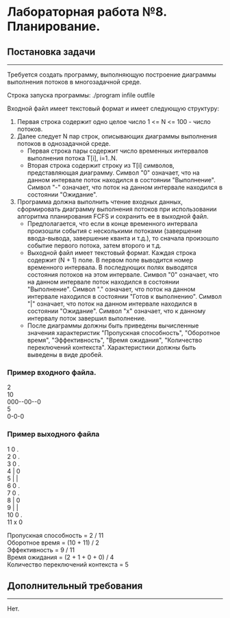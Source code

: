 # Лабораторная работа №8. Планирование.

## Постановка задачи
-----------------

Требуется создать программу, выполняющую построение диаграммы выполнения потоков в многозадачной среде.

Строка запуска программы: ./program infile outfile

Входной файл имеет текстовый формат и имеет следующую структуру:

1. Первая строка содержит одно целое число 1 <= N <= 100 - число потоков.
2. Далее следует N пар строк, описывающих диаграммы выполнения потоков в однозадачной среде.
    * Первая строка пары содержит число временных интервалов выполнения потока T[i], i=1..N.
    * Вторая строка содержит строку из T[i] символов, представляющая диаграмму. Символ "0" означает, что на данном
интервале поток находился в состоянии "Выполнение". Символ "-" означает, что поток на данном интервале
находился в состоянии "Ожидание".
3. Программа должна выполнить  чтение входных данных, сформировать диаграмму выполнения потоков при использовании
алгоритма планирования FCFS и сохранить ее в выходной файл. 
    * Предполагается, что если в конце временного интервала произошли события с несколькими потоками (завершение 
ввода-вывода, завершение кванта и т.д.), то сначала произошло событие первого потока, затем второго и т.д.
    * Выходной файл имеет текстовый формат. Каждая строка содержит (N + 1) поле. В первом поле выводится номер временного
интервала. В последующих полях выводятся состояния потоков на этом интервале. Символ "0" означает, что на данном
интервале поток находился в состоянии "Выполнение". Символ "." означает, что поток на данном интервале находился
в состоянии "Готов к выполнению". Символ "|" означает, что поток на данном интервале находился в состоянии "Ожидание".
Символ "x" означает, что к данному интервалу поток завершил выполнение.
    * После диаграммы должны быть приведены вычисленные значения характеристик "Пропускная способность", "Оборотное время",
"Эффективность", "Время ожидания", "Количество переключений контекста". Характеристики должны быть выведены в виде
дробей.

### Пример входного файла.
2  
10  
000--00--0  
5  
0-0-0  

### Пример выходного файла
1	0	 .  
2	0	.  
3	0	.  
4	|	0  
5	|	|  
6	0	.  
7	0	.  
8	|	0  
9	|	|  
10	0	.  
11	x	0  

Пропускная способность = 2 / 11  
Оборотное время = (10 + 11) / 2  
Эффективность = 9 / 11  
Время ожидания = (2 + 1 + 0 + 0) / 4  
Количество переключений контекста = 5  

## Дополнительный требования
-----------------------------
Нет.

